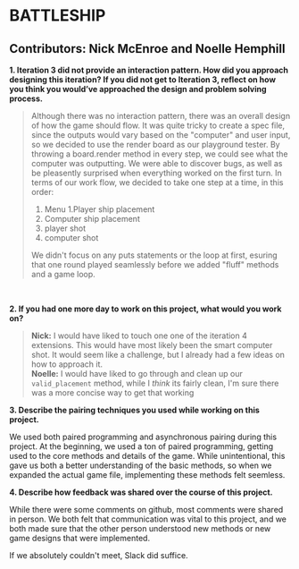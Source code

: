 # BATTLESHIP 
## Contributors: Nick McEnroe and Noelle Hemphill
**1. Iteration 3 did not provide an interaction pattern. How did you approach designing this iteration? If you did not get to Iteration 3, reflect on how you think you would’ve approached the design and problem solving process.**

> Although there was no interaction pattern, there was an overall design of how the game should flow.  It was quite tricky to create a spec file, since the outputs would vary based on the "computer" and user input, so we decided to use the render board as our playground tester.  By throwing a board.render method in every step, we could see what the computer was outputting.  We were able to discover bugs, as well as be pleasently surprised when everything worked on the first turn. In terms of our work flow, we decided to take one step at a time, in this order:
  >1. Menu
  >1.Player ship placement
  >1. Computer ship placement
  >1. player shot
  >1. computer shot 
  >
 >We didn't focus on any puts statements or the loop at first, esuring that one round played seamlessly before we added "fluff" methods and a game loop.
<br/>

**2. If you had one more day to work on this project, what would you work on?**

> **Nick:** I would have liked to touch one one of the iteration 4 extensions.  This would have most likely been the smart computer shot.  It would seem like a challenge, but I already had a few ideas on how to approach it. <br />
> **Noelle:** I would have liked to go through and clean up our `valid_placement` method, while I _think_ its fairly clean, I'm sure there was a more concise way to get that working

**3. Describe the pairing techniques you used while working on this project.**

We used both paired programming and asynchronous pairing during this project.  At the beginning, we used a ton of paired programming, getting used to the core methods and details of the game.  While unintentional, this gave us both a better understanding of the basic methods, so when we expanded the actual game file, implementing these methods felt seemless.

**4. Describe how feedback was shared over the course of this project.**

While there were some comments on github, most comments were shared in person.  We both felt that communication was vital to this project, and we both made sure that the other person understood new methods or new game designs that were implemented.

If we absolutely couldn't meet, Slack did suffice. 
